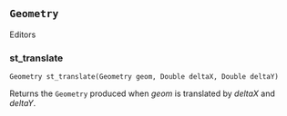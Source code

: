 ## `Geometry` 
Editors

### st_translate
`Geometry st_translate(Geometry geom, Double deltaX, Double deltaY)`

Returns the `Geometry` produced when _geom_ is translated by _deltaX_ and _deltaY_.